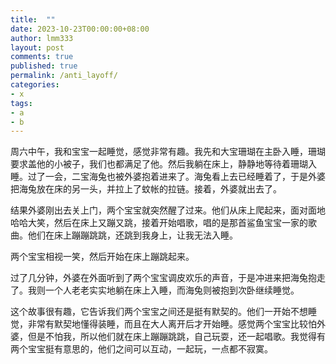 ```yaml
---
title:  ""
date: 2023-10-23T00:00:00+08:00
author: lmm333
layout: post
comments: true
published: true
permalink: /anti_layoff/
categories:
- x
tags:
- a
- b
---
```


周六中午，我和宝宝一起睡觉，感觉非常有趣。我先和大宝珊瑚在主卧入睡，珊瑚要求盖他的小被子，我们也都满足了他。然后我躺在床上，静静地等待着珊瑚入睡。过了一会，二宝海兔也被外婆抱着进来了。海兔看上去已经睡着了，于是外婆把海兔放在床的另一头，并拉上了蚊帐的拉链。接着，外婆就出去了。

结果外婆刚出去关上门，两个宝宝就突然醒了过来。他们从床上爬起来，面对面地哈哈大笑，然后在床上又蹦又跳，接着开始唱歌，唱的是那首鲨鱼宝宝一家的歌曲。他们在床上蹦蹦跳跳，还跳到我身上，让我无法入睡。

两个宝宝相视一笑，然后开始在床上蹦跳起来。


过了几分钟，外婆在外面听到了两个宝宝调皮欢乐的声音，于是冲进来把海兔抱走了。我则一个人老老实实地躺在床上入睡，而海兔则被抱到次卧继续睡觉。

这个故事很有趣，它告诉我们两个宝宝之间还是挺有默契的。他们一开始不想睡觉，非常有默契地懂得装睡，而且在大人离开后才开始睡。感觉两个宝宝比较怕外婆，但是不怕我，所以他们就在床上蹦蹦跳跳，自己玩耍，还一起唱歌。我觉得有两个宝宝挺有意思的，他们之间可以互动，一起玩，一点都不寂寞。